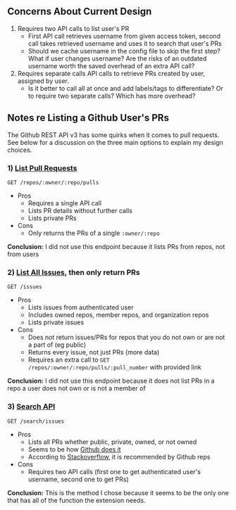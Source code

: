 ## Concerns About Current Design

1) Requires two API calls to list user's PR
    * First API call retrieves username from given access token, second call takes retrieved username and uses it to search that user's PRs
    * Should we cache username in the config file to skip the first step? What if user changes username? Are the risks of an outdated username worth the saved overhead of an extra API call?
2) Requires separate calls API calls to retrieve PRs created by user, assigned by user.
    * Is it better to call all at once and add labels/tags to differentiate? Or to require two separate calls? Which has more overhead?

## Notes re Listing a Github User's PRs

The Github REST API v3 has some quirks when it comes to pull requests. See below for a discussion on the three main options to explain my design choices.

### 1) [List Pull Requests](https://developer.github.com/v3/pulls/)

`GET /repos/:owner/:repo/pulls`

* Pros
    * Requires a single API call
    * Lists PR details without further calls
    * Lists private PRs
* Cons
    * Only returns the PRs of a single `:owner/:repo`

**Conclusion:** I did not use this endpoint because it lists PRs from repos, not from users

### 2) [List All Issues](https://developer.github.com/v3/issues/), then only return PRs

`GET /issues`

* Pros
    * Lists issues from authenticated user
    * Includes owned repos, member repos, and organization repos
    * Lists private issues
* Cons
    * Does not return issues/PRs for repos that you do not own or are not a part of (eg public)
    * Returns every issue, not just PRs (more data)
    * Requires an extra call to `GET /repos/:owner/:repo/pulls/:pull_number` with provided link

**Conclusion:** I did not use this endpoint because it does not list PRs in a repo a user does not own or is not a member of

### 3) [Search API](https://developer.github.com/v3/search/#search-issues-and-pull-requests)

`GET /search/issues`

* Pros
    * Lists all PRs whether public, private, owned, or not owned
    * Seems to be how [Github does it](https://github.com/pulls)
    * According to [Stackoverflow](https://stackoverflow.com/questions/17412809/how-to-get-my-pull-requests-from-github-api), it is recommended by Github reps
* Cons
    * Requires two API calls (first one to get authenticated user's username, second one to get PRs)

**Conclusion:** This is the method I chose because it seems to be the only one that has all of the function the extension needs.